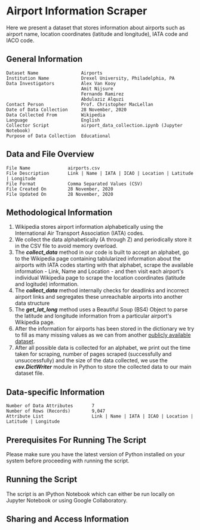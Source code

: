 # Airport Information Scraper

Here we present a dataset that stores information about airports such as airport name, location coordinates (latitude and longitude), IATA code and IACO code.

## General Information

    Dataset Name                Airports
    Institution Name            Drexel University, Philadelphia, PA
    Data Investigators          Alex Van Kooy
                                Amit Nijsure
                                Fernando Ramirez
                                Abdulaziz Alquzi
    Contact Person              Prof. Christopher MacLellan
    Date of Data Collection     28 November, 2020
    Data Collected From         Wikipedia
    Language                    English
    Collector Script            airport_data_collection.ipynb (Jupyter Notebook)
    Purpose of Data Collection  Educational

## Data and File Overview

    File Name              airports.csv
    File Description       Link | Name | IATA | ICAO | Location | Latitude | Longitude
    File Format            Comma Separated Values (CSV)
    File Created On        28 November, 2020
    File Updated On        28 November, 2020

## Methodological Information

1. Wikipedia stores airport information alphabetically using the International Air Transport Association (IATA) codes.
2. We collect the data alphabetically (A through Z) and periodically store it in the CSV file to avoid memory overload.
3. The **_collect_data_** method in our code is built to accept an alphabet, go to the Wikipedia page containing tablularized information about the airports with IATA codes starting with that alphabet, scrape the available information - Link, Name and Location - and then visit each airport's individual Wikipedia page to scrape the location coordinates (latitude and logitude) information.
4. The **_collect_data_** method internally checks for deadlinks and incorrect airport links and segregates these unreachable airports into another data structure
5. The **_get_lat_long_** method uses a Beautiful Soup (BS4) Object to parse the latitude and longitude information from a particular airport's Wikipedia page.
6. After the information for airports has been stored in the dictionary we try to fill as many missing values as we can from another [publicly available dataset](https://raw.githubusercontent.com/jpatokal/openflights/master/data/airports.dat).
7. After all possible data is collected for an alphabet, we print out the time taken for scraping, number of pages scraped (successfully and unsuccessfully) and the size of the data collected, we use the **_csv.DictWriter_** module in Python to store the collected data to our main dataset file.

## Data-specific Information

    Number of Data Attributes       7
    Number of Rows (Records)        9,047
    Attribute List                  Link | Name | IATA | ICAO | Location | Latitude | Longitude

## Prerequisites For Running The Script

Please make sure you have the latest version of Python installed on your system before proceeding with running the script.

## Running the Script

The script is an IPython Notebook which can either be run locally on Jupyter Notebook or using Google Collaboratory.

## Sharing and Access Information
